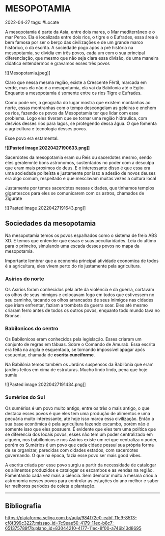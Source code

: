 # MESOPOTAMIA
2022-04-27
tags:  #Locate 

A mesopotamia é parte da Asia, entre dois mares, o Mar mediterrâneo e o mar Perso. Ela é localizada entre dois rios, o tigre e o Eufrades, essa área é bem famosa por ser o berço das civilizações e de um grande marco histórico, o da escrita. A sociedade pogo após a pré história na mesopotamia, se dividia em três povos, cada um com o sua principal diferenciação, que mesmo que não seja clara essa divisão, de uma maneira didatica entendermos e gravamos esses três povos


![[Mesopotamia.jpeg]]

Claro que nessa mesma região, existe a Crescente Fértil, marcada em verde, mas ela não é a mesopotamia, ela vai da Babilonia até o Egito. Enquanto a mesopotamia é somente entre os rios Tigre e Eufrades.

Como pode ver, a geografia do lugar mostra que existem montanhas ao norte, essas montranhas com o tempo descongelam as geleiras e enchem os rios, fazendo os povos da Mesopotamia ter que lidar com esse problema.
Logo eles tiveram que se tornar uma região hidraulica, com desvios desses rios para lagos, se protegendo dessa água. O que fomenta a agricultura e tecnologia desses povos.

Esse povo era estamental.

**![[Pasted image 20220427190633.png]]**

Sacerdotes da mesopotamia eram ou Reis ou sacerdotes mesmo, sendo eles geralemnte bons astronomos, sustentados no poder com a desculpa que eram mais proxímos de deus. E o interessante disso é que essa era uma sociedade politeísta e justamente por isso a adesão de novos deuses era algo comum, respeitado e que mesclavam muitas vezes a cultura local

Justamente por temos sacerdotes nessas cidades, que tinhamos templos gigantescos para eles se comunicarem com os astros, chamados de Zigurate

![[Pasted image 20220427191643.png]]

## Sociedades da mesopotamia 

Na mesopotamia temos os povos espalhados como o sistema de freio ABS XD. E temos que entender que essas e suas peculiaridades. Leia do ultimo para o primeiro, simulando uma escada desses povos no mapa da mesopotamia.

Importante lembrar que a economia principal atividade economica de todos é a agricultura, eles vivem perto do rio justamente pela agricultura.

### Asirios do norte

Os Asírios foram conhecidos pela arte da violência e da guerra, cortavam os olhos de seus inimigos e colocavam fogo em todos que estivessem no seu caminho, tacando os olhos arrancados de seus inimigos nas cidades que iriam enfrentar, faziam a trombeta da guerra soar. Eles até mesmo criaram ferro antes de todos os outros povos, enquanto todo mundo tava no Bronse.

### Babilonicos do centro

Os Babilonicos eram conhecidos pela legislação. Esses criaram um conjunto de regras em tábuas. Sobre o Comando de Amurab. Essa escrita era feita na argila e esquentada, se tornando impossível apagar após esquentar, chamada de **escrita cuneiforme**.

Na Babilônia temos também os Jardins suspensos da Babilônia que eram jardins feitos em cima de estruturas. Mucho lindo lindo, pena que hoje sumiu

![[Pasted image 20220427191434.png]]

### Sumérios do Sul

Os sumérios é um povo muito antigo, entre os três o mais antigo, o que destaca esses povos é que eles tem uma produção de alimentos e uma pecuária muito interessante, até hoje isso marca essa civilização. Então a sua base econômica é pela agricultura fazendo escambo, porém não é somente isso que eles possuem. É evidente que eles tem uma política que se diferencia dos locais povos, esses não tem um poder centralizado em alguém, nos babillonicos e nos Asirios existe um rei que centraliza o poder, porém os Sumérios é um povo que cada cidade possuí sua própria forma de se organizar, parecidas com cidades estados, com sacerdotes governando. O que na época, fazia esse povo ser mais good vibes.

A escrita criada por esse povo surgiu a partir da necessidade de catalogar os alimentos produzidos e catalogar os escambos e as vendas na região. Fomentando cada vez mais a ciência. Sem demorar muito a mesma criou a astronomia nesses povos para controlar as estações do ano melhor e saber ler melhoros períodos de coleta e plantação.


-----------------------------------------------
## Bibliografia

https://plataforma.seliga.com.br/aula/984f72e0-eabf-11e9-8513-cf8f399c3227;missao_id=7c9eae50-4179-11ec-b8c7-651375789f7b;plano_id=83044210-4177-11ec-8f00-a746b13d8695
